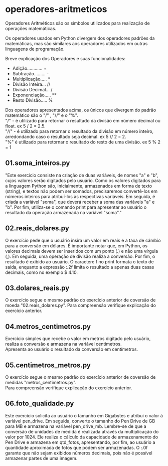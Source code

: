 # operadores-aritmeticos

Operadores Aritméticos são os símbolos utilizados para realização de operações matemáticas.

Os operadores usados em Python divergem dos operadores padrões da matemáticas, mas são similares aos operadores utilizados em outras linguagens de programação.

Breve explicação dos Operadores e suas funcionalidades:

* Adição............ +
* Subtração......... -
* Multiplicação..... *
* Divisão Inteira... //
* Divisão Decimal... /
* Exponenciação..... **
* Resto Divisão..... %

Dos operadores apresentados acima, os únicos que divergem do padrão matemático são o "/" , "//" e o "%".  
"/" - é utilizado para retornar o resultado da divisão em número decimal ou float. ex 5 / 2 = 2.5.  
"//" - é utilizado para retornar o resultado da divisão em número inteiro, arredondando caso o resultado seja decimal. ex 5 // 2 = 2.  
"%" é utilizado para retornar o resultado do resto de uma divisão. ex 5 % 2 = 1

## 01.soma_inteiros.py

"Este exercício consiste na criação de duas variáveis, de nomes "a" e "b", cujos valores serão digitados pelo usuário. Como os valores digitados para a linguagem Python são, inicialmente, armazenados em forma de texto (string), e textos não podem ser somados, precisaremos convertê-los em números inteiros para atribuí-los às respectivas variáveis.
Em seguida, é criada a variável "soma", que deverá receber a soma das variáveis "a" e "b".
Por fim, utiliza-se o comando print para apresentar ao usuário o resultado da operação armazenada na variável "soma"."

## 02.reais_dolares.py

O exercício pede que o usuário insira um valor em reais e a taxa de câmbio para a conversão em dólares. É importante notar que, em Python, os valores decimais devem ser inseridos com um ponto (.) e não uma vírgula (,).
Em seguida, uma operação de divisão realiza a conversão.
Por fim, o resultado é exibido ao usuário. O caractere f no print formata o texto de saída, enquanto a expressão :.2f limita o resultado a apenas duas casas decimais, como no exemplo $ 4.10.

## 03.dolares_reais.py

O exercício segue o mesmo padrão do exercício anterior de coversão de moeda "02.reais_dolares.py".
Para compreensão verifique explicação do exercício anterior.

## 04.metros_centimetros.py

Exercício simples que recebe o valor em metros digitado pelo usuário, realiza a conversão e armazena na variável centimetros.  
Apresenta ao usuário o resultado da conversão em centímetros.

## 05.centimetros_metros.py

O exercício segue o mesmo padrão do exercício anterior de coversão de medidas "metros_centimetros.py".  
Para compreensão verifique explicação do exercício anterior.

## 06.foto_qualidade.py

Este exercício solicita ao usuário o tamanho em Gigabytes e atribui o valor à variável pen_drive.
Em seguida, converte o tamanho do Pen Drive de GB para MB e armazena na variável pen_drive_mb. Lembre-se de que a conversão de unidades de medida é realizada através da multiplicação do valor por 1024.
Ele realiza o cálculo da capacidade de armazenamento do Pen Drive e armazena em qtd_fotos, apresentando, por fim, ao usuário a quantidade aproximada de fotos que podem ser armazenadas.
O :.0f garante que não sejam exibidos números decimais, pois não é possível armazenar partes de uma imagem.
